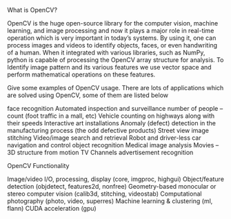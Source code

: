 What is OpenCV?

OpenCV is the huge open-source library for the computer vision, machine learning, and image processing and now it plays a major role in real-time operation which is very important in today’s systems. By using it, one can process images and videos to identify objects, faces, or even handwriting of a human. When it integrated with various libraries, such as NumPy, python is capable of processing the OpenCV array structure for analysis. To Identify image pattern and its various features we use vector space and perform mathematical operations on these features. 


Give some examples of OpenCV usage.
There are lots of applications which are solved using OpenCV, some of them are listed below 

face recognition
Automated inspection and surveillance
number of people – count (foot traffic in a mall, etc)
Vehicle counting on highways along with their speeds
Interactive art installations
Anomaly (defect) detection in the manufacturing process (the odd defective products)
Street view image stitching
Video/image search and retrieval
Robot and driver-less car navigation and control
object recognition
Medical image analysis
Movies – 3D structure from motion
TV Channels advertisement recognition

OpenCV Functionality 
 

Image/video I/O, processing, display (core, imgproc, highgui)
Object/feature detection (objdetect, features2d, nonfree)
Geometry-based monocular or stereo computer vision (calib3d, stitching, videostab)
Computational photography (photo, video, superres)
Machine learning & clustering (ml, flann)
CUDA acceleration (gpu)
 
